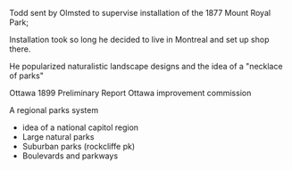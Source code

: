Todd sent by Olmsted to supervise installation of the 1877 Mount Royal Park;

Installation took so long he decided to live in Montreal and set up shop there.

He popularized naturalistic landscape designs and the idea of a "necklace of parks"


Ottawa
1899 Preliminary Report
Ottawa improvement commission

A regional parks system
- idea of a national capitol region
- Large natural parks
- Suburban parks (rockcliffe pk)
- Boulevards and parkways



